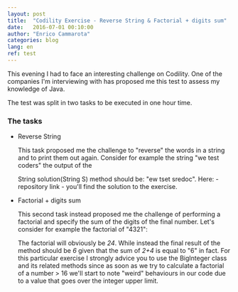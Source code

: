 ```yaml
---
layout: post
title:  "Codility Exercise - Reverse String & Factorial + digits sum"
date:   2016-07-01 00:10:00
author:	"Enrico Cammarota"
categories: blog
lang: en
ref: test
---
```


This evening I had to face an interesting challenge on Codility. One of the companies I'm interviewing with has proposed 
me this test to assess my knowledge of Java. <br>

The test was split in two tasks to be executed in one hour time.

<h3>The tasks</h3>

+ Reverse String

    This task proposed me the challenge to "reverse" the words in a string and to print them out again. Consider for example the string "we test coders" the output of the 

    String solution(String S) method should be: "ew tset sredoc". Here: - repository link - you'll find the solution to the exercise.

+ Factorial + digits sum

    This second task instead proposed me the challenge of performing a factorial and specify the sum of the digits of the final number. 
    Let's consider for example the factorial of "4321":

    The factorial will obviously be *24*. While instead the final result of the method should be *6* given that the sum of *2+4* 
    is equal to "6" in fact. For this particular exercise I strongly advice you to use the BigInteger class and its related 
    methods since as soon as we try to calculate a factorial of a number > 16 we'll start to note "weird" behaviours in our code
    due to a value that goes over the integer upper limit.
